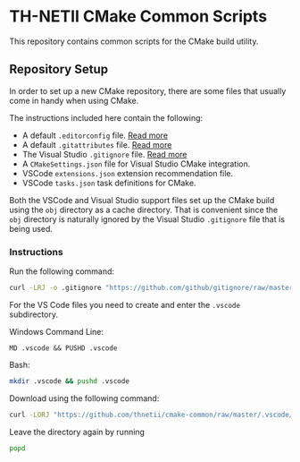# TH-NETII CMake Common Scripts

This repository contains common scripts for the CMake build utility.

## Repository Setup

In order to set up a new CMake repository, there are some files that usually
come in handy when using CMake.

The instructions included here contain the following:

* A default `.editorconfig` file. [Read more](https://github.com/couven92/configuration/tree/master/EditorConfig)
* A default `.gitattributes` file. [Read more](https://github.com/couven92/configuration/tree/master/GitFiles#gitattributes-file)
* The Visual Studio `.gitignore` file. [Read more](https://github.com/couven92/configuration/tree/master/GitFiles#gitignore-file)
* A `CMakeSettings.json` file for Visual Studio CMake integration.
* VSCode `extensions.json` extension recommendation file.
* VSCode `tasks.json` task definitions for CMake.

Both the VSCode and Visual Studio support files set up the CMake build using
the `obj` directory as a cache directory. That is convenient since the `obj`
directory is naturally ignored by the Visual Studio `.gitignore` file that is
being used.

### Instructions

Run the following command:

``` sh
curl -LRJ -o .gitignore "https://github.com/github/gitignore/raw/master/VisualStudio.gitignore" -LRJ -o .gitattributes "https://github.com/couven92/configuration/raw/master/GitFiles/.gitattributes" -LRJ -o .editorconfig "https://github.com/couven92/configuration/raw/master/EditorConfig/.editorconfig" -LRJ -o CMakeSettings.json "https://github.com/thnetii/cmake-common/raw/master/CMakeSettings.json"
```

For the VS Code files you need to create and enter the `.vscode` subdirectory.

Windows Command Line:

``` batch
MD .vscode && PUSHD .vscode
```

Bash:

``` bash
mkdir .vscode && pushd .vscode
```

Download using the following command:

``` bash
curl -LORJ "https://github.com/thnetii/cmake-common/raw/master/.vscode/extensions.json" -LORJ "https://github.com/thnetii/cmake-common/raw/master/.vscode/tasks.json"
```

Leave the directory again by running

``` bash
popd
```
